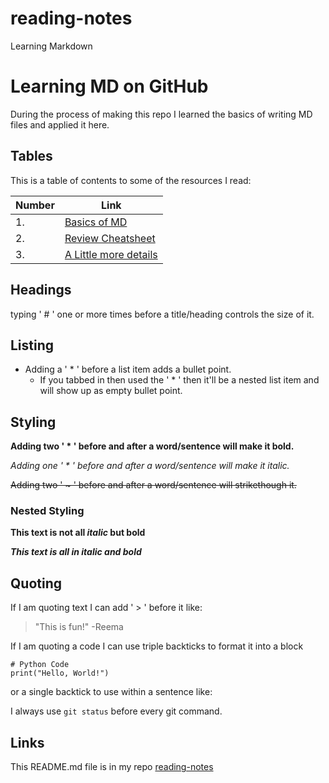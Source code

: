 # reading-notes
Learning Markdown 

# Learning MD on GitHub

During the process of making this repo I learned the basics of writing MD files and applied it here.    


## Tables
This is a table of contents to some of the resources I read:

Number | Link
------------ | -------------
1. | [Basics of MD]([github.com/reema-eilouti/reading-notes](https://docs.github.com/en/github/writing-on-github/basic-writing-and-formatting-syntax))
2. | [Review Cheatsheet]([github.com/reema-eilouti/reading-notes](https://guides.github.com/pdfs/markdown-cheatsheet-online.pdf))
3. | [A Little more details]([github.com/reema-eilouti/reading-notes](https://guides.github.com/features/mastering-markdown/))




## Headings
typing ' # ' one or more times before a title/heading controls the size of it.  


## Listing
* Adding a ' * ' before a list item adds a bullet point.
  * If you tabbed in then used the ' * ' then it'll be a nested list item and will show up as empty bullet point.  
  
  
## Styling
**Adding two ' * ' before and after a word/sentence will make it bold.**

*Adding one ' * ' before and after a word/sentence will make it italic.*

~~Adding two ' ~ ' before and after a word/sentence will strikethough it.~~    

### Nested Styling
**This text is not all _italic_ but bold**

***This text is all in italic and bold***  


## Quoting
If I am quoting text I can add ' > ' before it like:
> "This is fun!"
-Reema  

If I am quoting a code I can use triple backticks to format it into a block
```
# Python Code
print("Hello, World!")
```  
or a single backtick to use within a sentence like:

I always use `git status` before every git command.  


## Links
This README.md file is in my repo [reading-notes](github.com/reema-eilouti/reading-notes)
